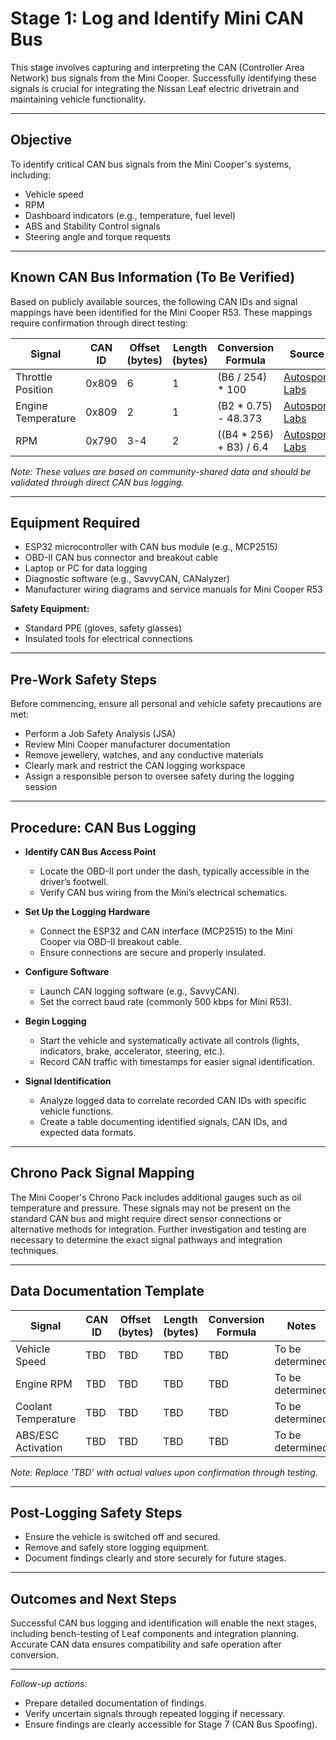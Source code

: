# Stage 1: Log and Identify Mini CAN Bus

This stage involves capturing and interpreting the CAN (Controller Area Network) bus signals from the Mini Cooper. Successfully identifying these signals is crucial for integrating the Nissan Leaf electric drivetrain and maintaining vehicle functionality.

---

## Objective

To identify critical CAN bus signals from the Mini Cooper's systems, including:

- Vehicle speed
- RPM
- Dashboard indicators (e.g., temperature, fuel level)
- ABS and Stability Control signals
- Steering angle and torque requests

---

## Known CAN Bus Information (To Be Verified)

Based on publicly available sources, the following CAN IDs and signal mappings have been identified for the Mini Cooper R53. These mappings require confirmation through direct testing:

| Signal               | CAN ID | Offset (bytes) | Length (bytes) | Conversion Formula                   | Source |
|----------------------|--------|----------------|----------------|--------------------------------------|--------|
| Throttle Position    | 0x809  | 6              | 1              | (B6 / 254) * 100                     | [Autosport Labs](https://wiki.autosportlabs.com/CAN_Bus_database) |
| Engine Temperature   | 0x809  | 2              | 1              | (B2 * 0.75) - 48.373                 | [Autosport Labs](https://wiki.autosportlabs.com/CAN_Bus_database) |
| RPM                  | 0x790  | 3-4            | 2              | ((B4 * 256) + B3) / 6.4              | [Autosport Labs](https://wiki.autosportlabs.com/CAN_Bus_database) |

*Note: These values are based on community-shared data and should be validated through direct CAN bus logging.*

---

## Equipment Required

- ESP32 microcontroller with CAN bus module (e.g., MCP2515)
- OBD-II CAN bus connector and breakout cable
- Laptop or PC for data logging
- Diagnostic software (e.g., SavvyCAN, CANalyzer)
- Manufacturer wiring diagrams and service manuals for Mini Cooper R53

**Safety Equipment:**

- Standard PPE (gloves, safety glasses)
- Insulated tools for electrical connections

---

## Pre-Work Safety Steps

Before commencing, ensure all personal and vehicle safety precautions are met:

- Perform a Job Safety Analysis (JSA)
- Review Mini Cooper manufacturer documentation
- Remove jewellery, watches, and any conductive materials
- Clearly mark and restrict the CAN logging workspace
- Assign a responsible person to oversee safety during the logging session

---

## Procedure: CAN Bus Logging

- **Identify CAN Bus Access Point**
   - Locate the OBD-II port under the dash, typically accessible in the driver’s footwell.
   - Verify CAN bus wiring from the Mini’s electrical schematics.

- **Set Up the Logging Hardware**
  - Connect the ESP32 and CAN interface (MCP2515) to the Mini Cooper via OBD-II breakout cable.
  - Ensure connections are secure and properly insulated.

- **Configure Software**
   - Launch CAN logging software (e.g., SavvyCAN).
   - Set the correct baud rate (commonly 500 kbps for Mini R53).

- **Begin Logging**
   - Start the vehicle and systematically activate all controls (lights, indicators, brake, accelerator, steering, etc.).
   - Record CAN traffic with timestamps for easier signal identification.

- **Signal Identification**
   - Analyze logged data to correlate recorded CAN IDs with specific vehicle functions.
   - Create a table documenting identified signals, CAN IDs, and expected data formats.

---

## Chrono Pack Signal Mapping

The Mini Cooper's Chrono Pack includes additional gauges such as oil temperature and pressure. These signals may not be present on the standard CAN bus and might require direct sensor connections or alternative methods for integration. Further investigation and testing are necessary to determine the exact signal pathways and integration techniques.

---

## Data Documentation Template

| Signal               | CAN ID | Offset (bytes) | Length (bytes) | Conversion Formula                   | Notes                 |
|----------------------|--------|----------------|----------------|--------------------------------------|-----------------------|
| Vehicle Speed        | TBD    | TBD            | TBD            | TBD                                  | To be determined      |
| Engine RPM           | TBD    | TBD            | TBD            | TBD                                  | To be determined      |
| Coolant Temperature  | TBD    | TBD            | TBD            | TBD                                  | To be determined      |
| ABS/ESC Activation   | TBD    | TBD            | TBD            | TBD                                  | To be determined      |

*Note: Replace 'TBD' with actual values upon confirmation through testing.*

---

## Post-Logging Safety Steps

- Ensure the vehicle is switched off and secured.
- Remove and safely store logging equipment.
- Document findings clearly and store securely for future stages.

---

## Outcomes and Next Steps

Successful CAN bus logging and identification will enable the next stages, including bench-testing of Leaf components and integration planning. Accurate CAN data ensures compatibility and safe operation after conversion.

---

*Follow-up actions:*

- Prepare detailed documentation of findings.
- Verify uncertain signals through repeated logging if necessary.
- Ensure findings are clearly accessible for Stage 7 (CAN Bus Spoofing).


